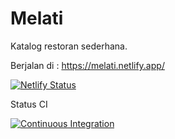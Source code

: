 # Melati

Katalog restoran sederhana.

Berjalan di : <https://melati.netlify.app/>

[![Netlify Status](https://api.netlify.com/api/v1/badges/0e027cb5-33c2-40a7-9c4e-ff694e4ce831/deploy-status)](https://app.netlify.com/sites/melati/deploys)

Status CI

[![Continuous Integration](https://github.com/fadzikri/melati/actions/workflows/ci.yml/badge.svg)](https://github.com/fadzikri/melati/actions/workflows/ci.yml)
